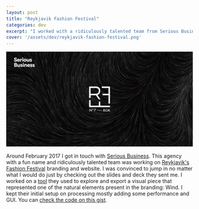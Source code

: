 ```yaml
---
layout: post
title: "Reykjavik Fashion Festival"
categories: dev
excerpt: "I worked with a ridiculously talented team from Serious Business on a tool to explore and export visuals related to one of the natural elements present in the Reykjavik's Fashion Festival brand: Wind."
cover: '/assets/dev/reykjavik-fashion-festival.png'
---
```


![](/assets/dev/reykjavik-fashion-festival.png)

Around February 2017 I got in touch with [Serious Business](http://seriousbusiness.agency/). This agency with a fun name and ridiculously talented team was working on [Reykjavik's Fashion Festival](http://work.seriousbusiness.agency/rff/) branding and website. I was convinced to jump in no matter what I would do just by checking out the slides and deck they sent me. I worked on a [tool](http://work.seriousbusiness.agency/rff/4/) they used to explore and export a visual piece that represented one of the natural elements present in the branding: Wind. I kept their initial setup on processing mostly adding some performance and GUI. You can [check the code on this gist](https://gist.github.com/murilopolese/3d7de2f5ef30d36737273567ff96795e).
